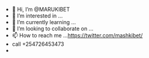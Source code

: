 - 👋 Hi, I’m @MARUKIBET
- 👀 I’m interested in ...
- 🌱 I’m currently learning ...
- 💞️ I’m looking to collaborate on ...
- 📫 How to reach me ...https://twitter.com/mashkibet/
- call +254726453473
- 

<!---
MARUKIBET/MARUKIBET is a ✨ special ✨ repository because its `README.md` (this file) appears on your GitHub profile.
You can click the Preview link to take a look at your changes.
--->

